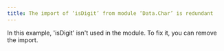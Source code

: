 ```yaml
---
title: The import of ‘isDigit’ from module ‘Data.Char’ is redundant
---
```


In this example, 'isDigit' isn't used in the module. To fix it, you can remove the import.
